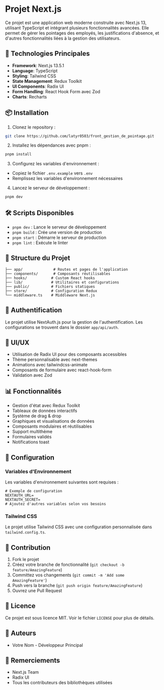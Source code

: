 # Projet Next.js

Ce projet est une application web moderne construite avec Next.js 13, utilisant TypeScript et intégrant plusieurs fonctionnalités avancées.
Elle permet de gérer les pointages des employés, les justifications d'absence, et d'autres fonctionnalités liées à la gestion des utilisateurs.

## 🚀 Technologies Principales

- **Framework**: Next.js 13.5.1
- **Language**: TypeScript
- **Styling**: Tailwind CSS
- **State Management**: Redux Toolkit
- **UI Components**: Radix UI
- **Form Handling**: React Hook Form avec Zod
- **Charts**: Recharts

## 📦 Installation

1. Clonez le repository :
```bash
git clone https://github.com/latyr0503/front_gestion_de_pointage.git
```

2. Installez les dépendances avec pnpm :
```bash
pnpm install
```

3. Configurez les variables d'environnement :
- Copiez le fichier `.env.example` vers `.env`
- Remplissez les variables d'environnement nécessaires

4. Lancez le serveur de développement :
```bash
pnpm dev
```

## 🛠️ Scripts Disponibles

- `pnpm dev` : Lance le serveur de développement
- `pnpm build` : Crée une version de production
- `pnpm start` : Démarre le serveur de production
- `pnpm lint` : Exécute le linter

## 📁 Structure du Projet

```
├── app/              # Routes et pages de l'application
├── components/       # Composants réutilisables
├── hooks/           # Custom React hooks
├── lib/             # Utilitaires et configurations
├── public/          # Fichiers statiques
├── store/           # Configuration Redux
└── middleware.ts    # Middleware Next.js
```

## 🔐 Authentification

Le projet utilise NextAuth.js pour la gestion de l'authentification. Les configurations se trouvent dans le dossier `app/api/auth`.

## 🎨 UI/UX

- Utilisation de Radix UI pour des composants accessibles
- Thème personnalisable avec next-themes
- Animations avec tailwindcss-animate
- Composants de formulaire avec react-hook-form
- Validation avec Zod

## 📊 Fonctionnalités

- Gestion d'état avec Redux Toolkit
- Tableaux de données interactifs
- Système de drag & drop
- Graphiques et visualisations de données
- Composants modulaires et réutilisables
- Support multithème
- Formulaires validés
- Notifications toast

## 🔧 Configuration

### Variables d'Environnement

Les variables d'environnement suivantes sont requises :

```env
# Exemple de configuration
NEXTAUTH_URL=
NEXTAUTH_SECRET=
# Ajoutez d'autres variables selon vos besoins
```

### Tailwind CSS

Le projet utilise Tailwind CSS avec une configuration personnalisée dans `tailwind.config.ts`.

## 🤝 Contribution

1. Fork le projet
2. Créez votre branche de fonctionnalité (`git checkout -b feature/AmazingFeature`)
3. Committez vos changements (`git commit -m 'Add some AmazingFeature'`)
4. Push vers la branche (`git push origin feature/AmazingFeature`)
5. Ouvrez une Pull Request

## 📝 Licence

Ce projet est sous licence MIT. Voir le fichier `LICENSE` pour plus de détails.

## 👥 Auteurs

- Votre Nom - Développeur Principal

## 🙏 Remerciements

- Next.js Team
- Radix UI
- Tous les contributeurs des bibliothèques utilisées 